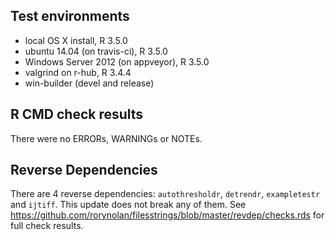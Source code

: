 ## Test environments
* local OS X install, R 3.5.0
* ubuntu 14.04 (on travis-ci), R 3.5.0
* Windows Server 2012 (on appveyor), R 3.5.0
* valgrind on r-hub, R 3.4.4
* win-builder (devel and release)

## R CMD check results
There were no ERRORs, WARNINGs or NOTEs.

## Reverse Dependencies
There are 4 reverse dependencies: `autothresholdr`, `detrendr`, `exampletestr` and `ijtiff`. This update does not break any of them. See https://github.com/rorynolan/filesstrings/blob/master/revdep/checks.rds for full check results.
